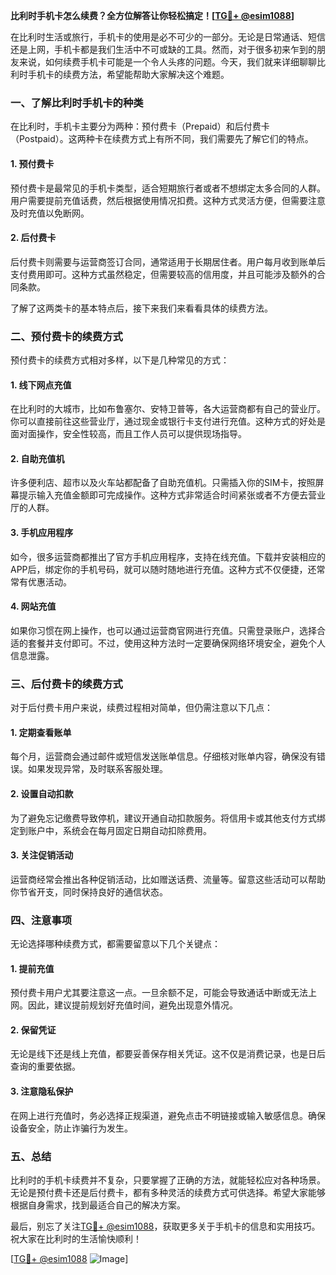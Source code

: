 **比利时手机卡怎么续费？全方位解答让你轻松搞定！[[TG💪+ @esim1088](https://t.me/s/esim1088)]**

在比利时生活或旅行，手机卡的使用是必不可少的一部分。无论是日常通话、短信还是上网，手机卡都是我们生活中不可或缺的工具。然而，对于很多初来乍到的朋友来说，如何续费手机卡可能是一个令人头疼的问题。今天，我们就来详细聊聊比利时手机卡的续费方法，希望能帮助大家解决这个难题。

### 一、了解比利时手机卡的种类

在比利时，手机卡主要分为两种：预付费卡（Prepaid）和后付费卡（Postpaid）。这两种卡在续费方式上有所不同，我们需要先了解它们的特点。

#### 1. 预付费卡
预付费卡是最常见的手机卡类型，适合短期旅行者或者不想绑定太多合同的人群。用户需要提前充值话费，然后根据使用情况扣费。这种方式灵活方便，但需要注意及时充值以免断网。

#### 2. 后付费卡
后付费卡则需要与运营商签订合同，通常适用于长期居住者。用户每月收到账单后支付费用即可。这种方式虽然稳定，但需要较高的信用度，并且可能涉及额外的合同条款。

了解了这两类卡的基本特点后，接下来我们来看看具体的续费方法。

### 二、预付费卡的续费方式

预付费卡的续费方式相对多样，以下是几种常见的方式：

#### 1. 线下网点充值
在比利时的大城市，比如布鲁塞尔、安特卫普等，各大运营商都有自己的营业厅。你可以直接前往这些营业厅，通过现金或银行卡支付进行充值。这种方式的好处是面对面操作，安全性较高，而且工作人员可以提供现场指导。

#### 2. 自助充值机
许多便利店、超市以及火车站都配备了自助充值机。只需插入你的SIM卡，按照屏幕提示输入充值金额即可完成操作。这种方式非常适合时间紧张或者不方便去营业厅的人群。

#### 3. 手机应用程序
如今，很多运营商都推出了官方手机应用程序，支持在线充值。下载并安装相应的APP后，绑定你的手机号码，就可以随时随地进行充值。这种方式不仅便捷，还常常有优惠活动。

#### 4. 网站充值
如果你习惯在网上操作，也可以通过运营商官网进行充值。只需登录账户，选择合适的套餐并支付即可。不过，使用这种方法时一定要确保网络环境安全，避免个人信息泄露。

### 三、后付费卡的续费方式

对于后付费卡用户来说，续费过程相对简单，但仍需注意以下几点：

#### 1. 定期查看账单
每个月，运营商会通过邮件或短信发送账单信息。仔细核对账单内容，确保没有错误。如果发现异常，及时联系客服处理。

#### 2. 设置自动扣款
为了避免忘记缴费导致停机，建议开通自动扣款服务。将信用卡或其他支付方式绑定到账户中，系统会在每月固定日期自动扣除费用。

#### 3. 关注促销活动
运营商经常会推出各种促销活动，比如赠送话费、流量等。留意这些活动可以帮助你节省开支，同时保持良好的通信状态。

### 四、注意事项

无论选择哪种续费方式，都需要留意以下几个关键点：

#### 1. 提前充值
预付费卡用户尤其要注意这一点。一旦余额不足，可能会导致通话中断或无法上网。因此，建议提前规划好充值时间，避免出现意外情况。

#### 2. 保留凭证
无论是线下还是线上充值，都要妥善保存相关凭证。这不仅是消费记录，也是日后查询的重要依据。

#### 3. 注意隐私保护
在网上进行充值时，务必选择正规渠道，避免点击不明链接或输入敏感信息。确保设备安全，防止诈骗行为发生。

### 五、总结

比利时的手机卡续费并不复杂，只要掌握了正确的方法，就能轻松应对各种场景。无论是预付费卡还是后付费卡，都有多种灵活的续费方式可供选择。希望大家能够根据自身需求，找到最适合自己的解决方案。

最后，别忘了关注[TG💪+ @esim1088](https://t.me/s/esim1088)，获取更多关于手机卡的信息和实用技巧。祝大家在比利时的生活愉快顺利！

[[TG💪+ @esim1088](https://t.me/s/esim1088) ![Image](https://i.postimg.cc/4NQfJmqS/Snipaste-2025-05-13-00-14-12.png)]